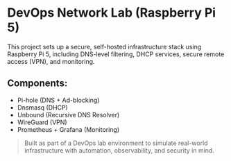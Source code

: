 # DevOps Network Lab (Raspberry Pi 5)

This project sets up a secure, self-hosted infrastructure stack using Raspberry Pi 5, including DNS-level filtering, DHCP services, secure remote access (VPN), and monitoring.

## Components:

- Pi-hole (DNS + Ad-blocking)
- Dnsmasq (DHCP)
- Unbound (Recursive DNS Resolver)
- WireGuard (VPN)
- Prometheus + Grafana (Monitoring)

> Built as part of a DevOps lab environment to simulate real-world infrastructure with automation, observability, and security in mind.
